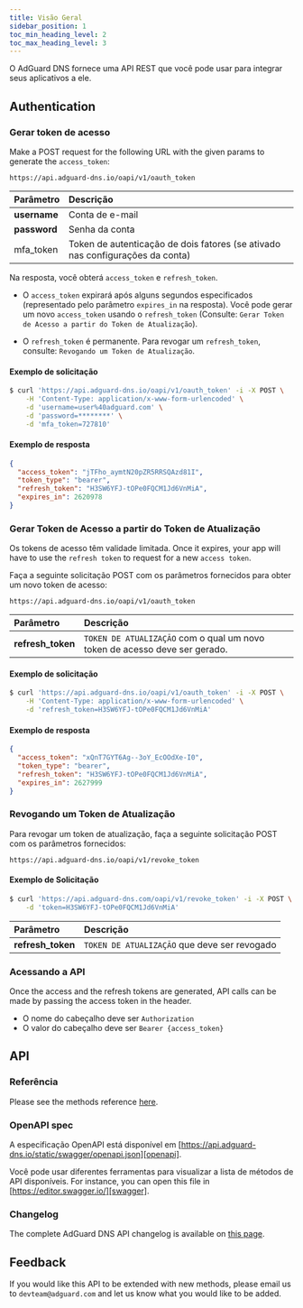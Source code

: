 ```yaml
---
title: Visão Geral
sidebar_position: 1
toc_min_heading_level: 2
toc_max_heading_level: 3
---
```


<!--
    API info is from here:
    https://api.adguard-dns.io/static/api/API.md
-->

O AdGuard DNS fornece uma API REST que você pode usar para integrar seus aplicativos a ele.

## Authentication

### Gerar token de acesso

Make a POST request for the following URL with the given params to generate the `access_token`:

`https://api.adguard-dns.io/oapi/v1/oauth_token`

| Parâmetro    | Descrição                                                                     |
|:------------ |:----------------------------------------------------------------------------- |
| **username** | Conta de e-mail                                                               |
| **password** | Senha da conta                                                                |
| mfa_token    | Token de autenticação de dois fatores (se ativado nas configurações da conta) |

Na resposta, você obterá `access_token` e `refresh_token`.

- O `access_token` expirará após alguns segundos especificados (representado pelo parâmetro `expires_in` na resposta). Você pode gerar um novo `access_token` usando o `refresh_token` (Consulte: `Gerar Token de Acesso a partir do Token de Atualização`).

- O `refresh_token` é permanente. Para revogar um `refresh_token`, consulte: `Revogando um Token de Atualização`.

#### Exemplo de solicitação

```bash
$ curl 'https://api.adguard-dns.io/oapi/v1/oauth_token' -i -X POST \
    -H 'Content-Type: application/x-www-form-urlencoded' \
    -d 'username=user%40adguard.com' \
    -d 'password=********' \
    -d 'mfa_token=727810'
```

#### Exemplo de resposta

```json
{
  "access_token": "jTFho_aymtN20pZR5RRSQAzd81I",
  "token_type": "bearer",
  "refresh_token": "H3SW6YFJ-tOPe0FQCM1Jd6VnMiA",
  "expires_in": 2620978
}
```

### Gerar Token de Acesso a partir do Token de Atualização

Os tokens de acesso têm validade limitada. Once it expires, your app will have to use the `refresh token` to request for a new `access token`.

Faça a seguinte solicitação POST com os parâmetros fornecidos para obter um novo token de acesso:

`https://api.adguard-dns.io/oapi/v1/oauth_token`

| Parâmetro         | Descrição                                                                  |
|:----------------- |:-------------------------------------------------------------------------- |
| **refresh_token** | `TOKEN DE ATUALIZAÇÃO` com o qual um novo token de acesso deve ser gerado. |

#### Exemplo de solicitação

```bash
$ curl 'https://api.adguard-dns.io/oapi/v1/oauth_token' -i -X POST \
    -H 'Content-Type: application/x-www-form-urlencoded' \
    -d 'refresh_token=H3SW6YFJ-tOPe0FQCM1Jd6VnMiA'
```

#### Exemplo de resposta

```json
{
  "access_token": "xQnT7GYT6Ag--3oY_EcOOdXe-I0",
  "token_type": "bearer",
  "refresh_token": "H3SW6YFJ-tOPe0FQCM1Jd6VnMiA",
  "expires_in": 2627999
}
```

### Revogando um Token de Atualização

Para revogar um token de atualização, faça a seguinte solicitação POST com os parâmetros fornecidos:

`https://api.adguard-dns.io/oapi/v1/revoke_token`

#### Exemplo de Solicitação

```bash
$ curl 'https://api.adguard-dns.com/oapi/v1/revoke_token' -i -X POST \
    -d 'token=H3SW6YFJ-tOPe0FQCM1Jd6VnMiA'
```

| Parâmetro         | Descrição                                    |
|:----------------- |:-------------------------------------------- |
| **refresh_token** | `TOKEN DE ATUALIZAÇÃO` que deve ser revogado |

### Acessando a API

Once the access and the refresh tokens are generated, API calls can be made by passing the access token in the header.

- O nome do cabeçalho deve ser `Authorization`
- O valor do cabeçalho deve ser `Bearer {access_token}`

## API

### Referência

Please see the methods reference [here](reference.md).

### OpenAPI spec

A especificação OpenAPI está disponível em [https://api.adguard-dns.io/static/swagger/openapi.json][openapi].

Você pode usar diferentes ferramentas para visualizar a lista de métodos de API disponíveis. For instance, you can open this file in [https://editor.swagger.io/][swagger].

### Changelog

The complete AdGuard DNS API changelog is available on [this page](private-dns/api/changelog.md).

## Feedback

If you would like this API to be extended with new methods, please email us to `devteam@adguard.com` and let us know what you would like to be added.

[openapi]: https://api.adguard-dns.io/static/swagger/openapi.json
[swagger]: https://editor.swagger.io/
